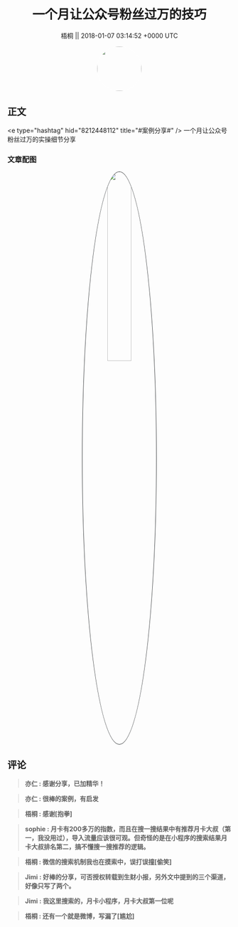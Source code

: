 <h1 align="center">一个月让公众号粉丝过万的技巧</h1>




<p align="center">
    <a>梧桐 || 2018-01-07 03:14:52 &#43;0000 UTC</a>
</p>

<div align="center">
    <img src="https://images.zsxq.com/FnnYvC0KXd5kYh5JHe2ZO8ZgNB6N?e=1590940799&amp;token=kIxbL07-8jAj8w1n4s9zv64FuZZNEATmlU_Vm6zD:5d09vEYBJaElleFdqZCsSB9GRXE=" width="100" height="100" style="border:1px solid;border-radius:50%; color:#ffffff"/>
</div>




## 正文

<div>
&lt;e type=&#34;hashtag&#34; hid=&#34;8212448112&#34; title=&#34;#案例分享#&#34; /&gt; 一个月让公众号粉丝过万的实操细节分享
</div>

### 文章配图

<div class="image" align="center">

<img src="https://images.zsxq.com/FtycqqUMsQ7jvG338PgbL-qe9vV5?e=1590940799&amp;token=kIxbL07-8jAj8w1n4s9zv64FuZZNEATmlU_Vm6zD:AR0LExmiSD5C4nl2ZNgPP3JcbDU=" width="33%" height="33%" style="border:1px solid;border-radius:50%; color:#3c3f41"/>

</div>


## 评论

<div align="left">
<div>

<blockquote >
<span> <strong>亦仁 : 感谢分享，已加精华！ </strong></span>
</blockquote>

<blockquote >
<span> <strong>亦仁 : 很棒的案例，有启发 </strong></span>
</blockquote>

<blockquote >
<span> <strong>梧桐 : 感谢[抱拳] </strong></span>
</blockquote>

<blockquote >
<span> <strong>sophie : 月卡有200多万的指数，而且在搜一搜结果中有推荐月卡大叔（第一，我没用过），导入流量应该很可观。但奇怪的是在小程序的搜索结果月卡大叔排名第二，搞不懂搜一搜推荐的逻辑。 </strong></span>
</blockquote>

<blockquote >
<span> <strong>梧桐 : 微信的搜索机制我也在摸索中，误打误撞[偷笑] </strong></span>
</blockquote>

<blockquote >
<span> <strong>Jimi : 好棒的分享，可否授权转载到生财小报，另外文中提到的三个渠道，好像只写了两个。 </strong></span>
</blockquote>

<blockquote >
<span> <strong>Jimi : 我这里搜索的，月卡小程序，月卡大叔第一位呢 </strong></span>
</blockquote>

<blockquote >
<span> <strong>梧桐 : 还有一个就是微博，写漏了[尴尬] </strong></span>
</blockquote>

</div>
</div>